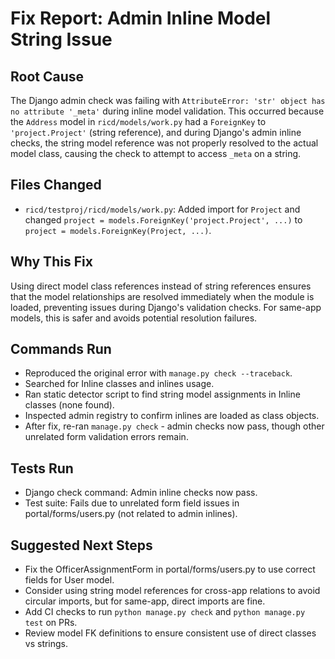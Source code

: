 # Fix Report: Admin Inline Model String Issue

## Root Cause
The Django admin check was failing with `AttributeError: 'str' object has no attribute '_meta'` during inline model validation. This occurred because the `Address` model in `ricd/models/work.py` had a `ForeignKey` to `'project.Project'` (string reference), and during Django's admin inline checks, the string model reference was not properly resolved to the actual model class, causing the check to attempt to access `_meta` on a string.

## Files Changed
- `ricd/testproj/ricd/models/work.py`: Added import for `Project` and changed `project = models.ForeignKey('project.Project', ...)` to `project = models.ForeignKey(Project, ...)`.

## Why This Fix
Using direct model class references instead of string references ensures that the model relationships are resolved immediately when the module is loaded, preventing issues during Django's validation checks. For same-app models, this is safer and avoids potential resolution failures.

## Commands Run
- Reproduced the original error with `manage.py check --traceback`.
- Searched for Inline classes and inlines usage.
- Ran static detector script to find string model assignments in Inline classes (none found).
- Inspected admin registry to confirm inlines are loaded as class objects.
- After fix, re-ran `manage.py check` - admin checks now pass, though other unrelated form validation errors remain.

## Tests Run
- Django check command: Admin inline checks now pass.
- Test suite: Fails due to unrelated form field issues in portal/forms/users.py (not related to admin inlines).

## Suggested Next Steps
- Fix the OfficerAssignmentForm in portal/forms/users.py to use correct fields for User model.
- Consider using string model references for cross-app relations to avoid circular imports, but for same-app, direct imports are fine.
- Add CI checks to run `python manage.py check` and `python manage.py test` on PRs.
- Review model FK definitions to ensure consistent use of direct classes vs strings.